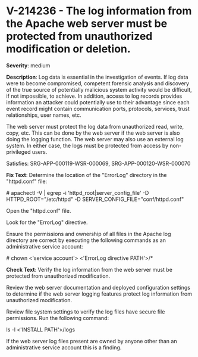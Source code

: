 # V-214236 - The log information from the Apache web server must be protected from unauthorized modification or deletion.

**Severity**: medium

**Description**:
Log data is essential in the investigation of events. If log data were to become compromised, competent forensic analysis and discovery of the true source of potentially malicious system activity would be difficult, if not impossible, to achieve. In addition, access to log records provides information an attacker could potentially use to their advantage since each event record might contain communication ports, protocols, services, trust relationships, user names, etc.

The web server must protect the log data from unauthorized read, write, copy, etc. This can be done by the web server if the web server is also doing the logging function. The web server may also use an external log system. In either case, the logs must be protected from access by non-privileged users.

Satisfies: SRG-APP-000119-WSR-000069, SRG-APP-000120-WSR-000070

**Fix Text**:
 Determine the location of the "ErrorLog" directory in the "httpd\.conf" file:

\# apachectl \-V \| egrep \-i 'httpd\_root\|server\_config\_file'
\-D HTTPD\_ROOT="/etc/httpd"
\-D SERVER\_CONFIG\_FILE="conf/httpd\.conf"

Open the "httpd\.conf" file\.

Look for the "ErrorLog" directive\.

Ensure the permissions and ownership of all files in the Apache log directory are correct by executing the following commands as an administrative service account:
 
\# chown <'service account'> <'ErrorLog directive PATH'>/\*

**Check Text**:
Verify the log information from the web server must be protected from unauthorized modification.

Review the web server documentation and deployed configuration settings to determine if the web server logging features protect log information from unauthorized modification.
 
Review file system settings to verify the log files have secure file permissions. Run the following command:
 
ls -l <'INSTALL PATH'>/logs
 
If the web server log files present are owned by anyone other than an administrative service account this is a finding.
